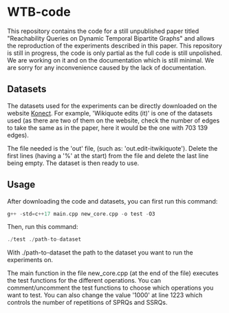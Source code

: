 # WTB-code
This repository contains the code for a still unpublished paper titled "Reachability Queries on Dynamic Temporal Bipartite Graphs" and allows the reproduction of the experiments described in this paper.
This repository is still in progress, the code is only partial as the full code is still unpolished. We are working on it and on the documentation which is still minimal. We are sorry for any inconvenience caused by the lack of documentation.

## Datasets
The datasets used for the experiments can be directly downloaded on the website [Konect](http://konect.cc/networks/). For example, 'Wikiquote edits (it)' is one of the datasets used (as there are two of them on the website, check the number of edges to take the same as in the paper, here it would be the one with 703 139 edges).

The file needed is the 'out' file, (such as: 'out.edit-itwikiquote'). Delete the first lines (having a '%' at the start) from the file and delete the last line being empty. The dataset is then ready to use.

## Usage
After downloading the code and datasets, you can first run this command:
```c++
g++ -std=c++17 main.cpp new_core.cpp -o test -O3
```
Then, run this command:
```c++
./test ./path-to-dataset
```
With ./path-to-dataset the path to the dataset you want to run the experiments on.

The main function in the file new_core.cpp (at the end of the file) executes the test functions for the different operations. You can comment/uncomment the test functions to choose which operations you want to test. You can also change the value '1000' at line 1223 which controls the number of repetitions of SPRQs and SSRQs.
